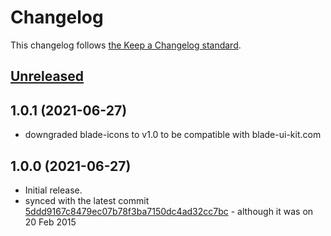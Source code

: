 # Changelog

This changelog follows [the Keep a Changelog standard](https://keepachangelog.com).


## [Unreleased](https://github.com/codeat3/blade-elusive-icons/compare/1.0.0...main)

## 1.0.1 (2021-06-27)
* downgraded blade-icons to v1.0 to be compatible with blade-ui-kit.com

## 1.0.0 (2021-06-27)

* Initial release.
* synced with the latest commit [5ddd9167c8479ec07b78f3ba7150dc4ad32cc7bc](https://github.com/dovy/elusive-icons/commit/5ddd9167c8479ec07b78f3ba7150dc4ad32cc7bc) - although it was on 20 Feb 2015
